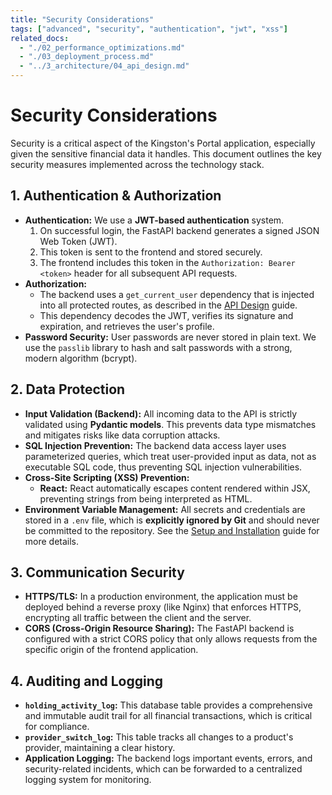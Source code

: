 ```yaml
---
title: "Security Considerations"
tags: ["advanced", "security", "authentication", "jwt", "xss"]
related_docs:
  - "./02_performance_optimizations.md"
  - "./03_deployment_process.md"
  - "../3_architecture/04_api_design.md"
---
```

# Security Considerations

Security is a critical aspect of the Kingston's Portal application, especially given the sensitive financial data it handles. This document outlines the key security measures implemented across the technology stack.

## 1. Authentication & Authorization

- **Authentication:** We use a **JWT-based authentication** system.
  1.  On successful login, the FastAPI backend generates a signed JSON Web Token (JWT).
  2.  This token is sent to the frontend and stored securely.
  3.  The frontend includes this token in the `Authorization: Bearer <token>` header for all subsequent API requests.
- **Authorization:**
  - The backend uses a `get_current_user` dependency that is injected into all protected routes, as described in the [API Design](../3_architecture/04_api_design.md) guide.
  - This dependency decodes the JWT, verifies its signature and expiration, and retrieves the user's profile.
- **Password Security:** User passwords are never stored in plain text. We use the `passlib` library to hash and salt passwords with a strong, modern algorithm (bcrypt).

## 2. Data Protection

- **Input Validation (Backend):** All incoming data to the API is strictly validated using **Pydantic models**. This prevents data type mismatches and mitigates risks like data corruption attacks.
- **SQL Injection Prevention:** The backend data access layer uses parameterized queries, which treat user-provided input as data, not as executable SQL code, thus preventing SQL injection vulnerabilities.
- **Cross-Site Scripting (XSS) Prevention:**
  - **React:** React automatically escapes content rendered within JSX, preventing strings from being interpreted as HTML.
- **Environment Variable Management:** All secrets and credentials are stored in a `.env` file, which is **explicitly ignored by Git** and should never be committed to the repository. See the [Setup and Installation](../2_getting_started/01_setup_and_installation.md) guide for more details.

## 3. Communication Security

- **HTTPS/TLS:** In a production environment, the application must be deployed behind a reverse proxy (like Nginx) that enforces HTTPS, encrypting all traffic between the client and the server.
- **CORS (Cross-Origin Resource Sharing):** The FastAPI backend is configured with a strict CORS policy that only allows requests from the specific origin of the frontend application.

## 4. Auditing and Logging

- **`holding_activity_log`:** This database table provides a comprehensive and immutable audit trail for all financial transactions, which is critical for compliance.
- **`provider_switch_log`:** This table tracks all changes to a product's provider, maintaining a clear history.
- **Application Logging:** The backend logs important events, errors, and security-related incidents, which can be forwarded to a centralized logging system for monitoring. 